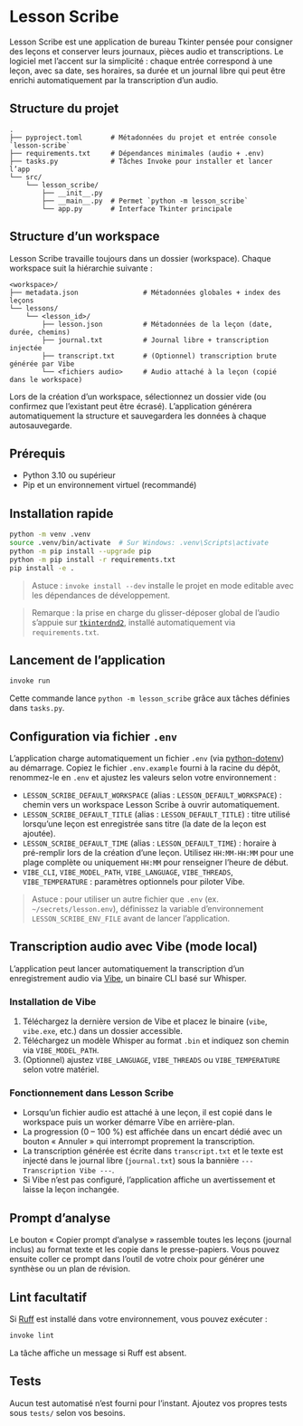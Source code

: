 # Lesson Scribe

Lesson Scribe est une application de bureau Tkinter pensée pour consigner des leçons
et conserver leurs journaux, pièces audio et transcriptions. Le logiciel met l’accent
sur la simplicité : chaque entrée correspond à une leçon, avec sa date, ses horaires,
sa durée et un journal libre qui peut être enrichi automatiquement par la
transcription d’un audio.

## Structure du projet

```
.
├── pyproject.toml       # Métadonnées du projet et entrée console `lesson-scribe`
├── requirements.txt     # Dépendances minimales (audio + .env)
├── tasks.py             # Tâches Invoke pour installer et lancer l’app
└── src/
    └── lesson_scribe/
        ├── __init__.py
        ├── __main__.py  # Permet `python -m lesson_scribe`
        └── app.py       # Interface Tkinter principale
```

## Structure d’un workspace

Lesson Scribe travaille toujours dans un dossier (workspace). Chaque workspace suit
la hiérarchie suivante :

```
<workspace>/
├── metadata.json                # Métadonnées globales + index des leçons
└── lessons/
    └── <lesson_id>/
        ├── lesson.json          # Métadonnées de la leçon (date, durée, chemins)
        ├── journal.txt          # Journal libre + transcription injectée
        ├── transcript.txt       # (Optionnel) transcription brute générée par Vibe
        └── <fichiers audio>     # Audio attaché à la leçon (copié dans le workspace)
```

Lors de la création d’un workspace, sélectionnez un dossier vide (ou confirmez que
l’existant peut être écrasé). L’application générera automatiquement la structure et
sauvegardera les données à chaque autosauvegarde.

## Prérequis

* Python 3.10 ou supérieur
* Pip et un environnement virtuel (recommandé)

## Installation rapide

```bash
python -m venv .venv
source .venv/bin/activate  # Sur Windows: .venv\Scripts\activate
python -m pip install --upgrade pip
python -m pip install -r requirements.txt
pip install -e .
```

> Astuce : `invoke install --dev` installe le projet en mode editable avec les
> dépendances de développement.

> Remarque : la prise en charge du glisser-déposer global de l’audio s’appuie sur
> [`tkinterdnd2`](https://pypi.org/project/tkinterdnd2/), installé automatiquement
> via `requirements.txt`.

## Lancement de l’application

```bash
invoke run
```

Cette commande lance `python -m lesson_scribe` grâce aux tâches définies dans
`tasks.py`.

## Configuration via fichier `.env`

L’application charge automatiquement un fichier `.env` (via
[python-dotenv](https://github.com/theskumar/python-dotenv)) au démarrage. Copiez le
fichier `.env.example` fourni à la racine du dépôt, renommez-le en `.env` et
ajustez les valeurs selon votre environnement :

* `LESSON_SCRIBE_DEFAULT_WORKSPACE` (alias : `LESSON_DEFAULT_WORKSPACE`) : chemin
  vers un workspace Lesson Scribe à ouvrir automatiquement.
* `LESSON_SCRIBE_DEFAULT_TITLE` (alias : `LESSON_DEFAULT_TITLE`) : titre utilisé
  lorsqu’une leçon est enregistrée sans titre (la date de la leçon est ajoutée).
* `LESSON_SCRIBE_DEFAULT_TIME` (alias : `LESSON_DEFAULT_TIME`) : horaire à
  pré-remplir lors de la création d’une leçon. Utilisez `HH:MM-HH:MM` pour une
  plage complète ou uniquement `HH:MM` pour renseigner l’heure de début.
* `VIBE_CLI`, `VIBE_MODEL_PATH`, `VIBE_LANGUAGE`, `VIBE_THREADS`,
  `VIBE_TEMPERATURE` : paramètres optionnels pour piloter Vibe.

> Astuce : pour utiliser un autre fichier que `.env` (ex. `~/secrets/lesson.env`),
> définissez la variable d’environnement `LESSON_SCRIBE_ENV_FILE` avant de lancer
> l’application.

## Transcription audio avec Vibe (mode local)

L’application peut lancer automatiquement la transcription d’un enregistrement audio
via [Vibe](https://github.com/thewh1teagle/vibe), un binaire CLI basé sur Whisper.

### Installation de Vibe

1. Téléchargez la dernière version de Vibe et placez le binaire (`vibe`,
   `vibe.exe`, etc.) dans un dossier accessible.
2. Téléchargez un modèle Whisper au format `.bin` et indiquez son chemin via
   `VIBE_MODEL_PATH`.
3. (Optionnel) ajustez `VIBE_LANGUAGE`, `VIBE_THREADS` ou `VIBE_TEMPERATURE`
   selon votre matériel.

### Fonctionnement dans Lesson Scribe

* Lorsqu’un fichier audio est attaché à une leçon, il est copié dans le workspace
  puis un worker démarre Vibe en arrière-plan.
* La progression (0 – 100 %) est affichée dans un encart dédié avec un bouton
  « Annuler » qui interrompt proprement la transcription.
* La transcription générée est écrite dans `transcript.txt` et le texte est
  injecté dans le journal libre (`journal.txt`) sous la bannière
  `--- Transcription Vibe ---`.
* Si Vibe n’est pas configuré, l’application affiche un avertissement et laisse la
  leçon inchangée.

## Prompt d’analyse

Le bouton « Copier prompt d’analyse » rassemble toutes les leçons (journal inclus)
au format texte et les copie dans le presse-papiers. Vous pouvez ensuite coller ce
prompt dans l’outil de votre choix pour générer une synthèse ou un plan de
révision.

## Lint facultatif

Si [Ruff](https://github.com/astral-sh/ruff) est installé dans votre environnement,
vous pouvez exécuter :

```bash
invoke lint
```

La tâche affiche un message si Ruff est absent.

## Tests

Aucun test automatisé n’est fourni pour l’instant. Ajoutez vos propres tests sous
`tests/` selon vos besoins.
